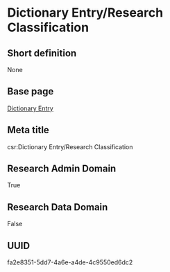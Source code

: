 # Dictionary Entry/Research Classification
## Short definition
None
## Base page
[Dictionary Entry](../../Objects/Dictionary%20Entry.md)
## Meta title
csr:Dictionary Entry/Research Classification
## Research Admin Domain
True
## Research Data Domain
False
## UUID
fa2e8351-5dd7-4a6e-a4de-4c9550ed6dc2
